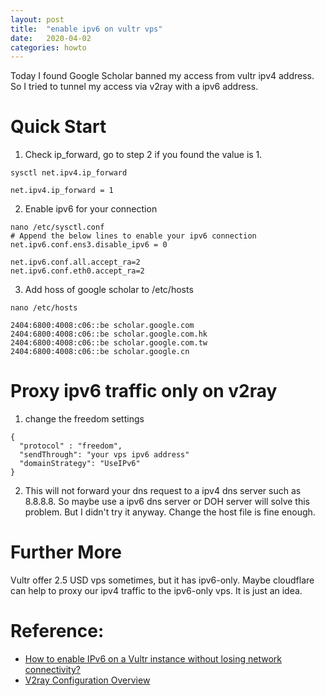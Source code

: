 ```yaml
---
layout: post
title:  "enable ipv6 on vultr vps"
date:   2020-04-02
categories: howto
---
```


Today I found Google Scholar banned my access from vultr ipv4 address.
So I tried to tunnel my access via v2ray with a ipv6 address.

# Quick Start

1. Check ip_forward, go to step 2 if you found the value is 1.

```
sysctl net.ipv4.ip_forward

net.ipv4.ip_forward = 1
```

2. Enable ipv6 for your connection
```
nano /etc/sysctl.conf
# Append the below lines to enable your ipv6 connection
net.ipv6.conf.ens3.disable_ipv6 = 0

net.ipv6.conf.all.accept_ra=2
net.ipv6.conf.eth0.accept_ra=2
```

3. Add hoss of google scholar to /etc/hosts

```
nano /etc/hosts

2404:6800:4008:c06::be scholar.google.com
2404:6800:4008:c06::be scholar.google.com.hk
2404:6800:4008:c06::be scholar.google.com.tw
2404:6800:4008:c06::be scholar.google.cn
```

# Proxy ipv6 traffic only on v2ray 

1. change the freedom settings

```
{
  "protocol" : "freedom",
  "sendThrough": "your vps ipv6 address"
  "domainStrategy": "UseIPv6"
}
```

2. This will not forward your dns request to a ipv4 dns server such as 8.8.8.8. 
So maybe use a ipv6 dns server or DOH server will solve this problem.
But I didn't try it anyway. Change the host file is fine enough.

# Further More

Vultr offer 2.5 USD vps sometimes, but it has ipv6-only.
Maybe cloudflare can help to proxy our ipv4 traffic to the ipv6-only vps.
It is just an idea.

# Reference:

- [How to enable IPv6 on a Vultr instance without losing network connectivity?](https://bobcares.com/blog/vultr-ipv6/)
- [V2ray Configuration Overview](https://v2ray.com/en/configuration/overview.html)
